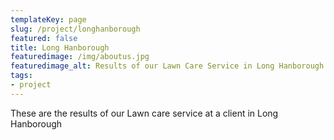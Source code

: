 ```yaml
---
templateKey: page
slug: /project/longhanborough
featured: false
title: Long Hanborough
featuredimage: /img/aboutus.jpg
featuredimage_alt: Results of our Lawn Care Service in Long Hanborough
tags:
- project
---
```

These are the results of our Lawn care service at a client in Long Hanborough


